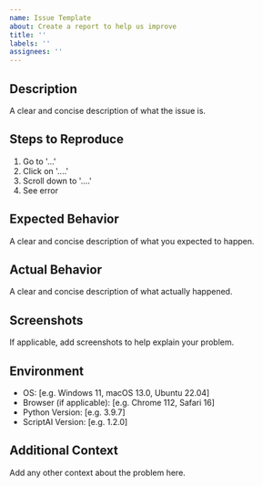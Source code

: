 ```yaml
---
name: Issue Template
about: Create a report to help us improve
title: ''
labels: ''
assignees: ''
---
```


## Description
A clear and concise description of what the issue is.

## Steps to Reproduce
1. Go to '...'
2. Click on '....'
3. Scroll down to '....'
4. See error

## Expected Behavior
A clear and concise description of what you expected to happen.

## Actual Behavior
A clear and concise description of what actually happened.

## Screenshots
If applicable, add screenshots to help explain your problem.

## Environment
 - OS: [e.g. Windows 11, macOS 13.0, Ubuntu 22.04]
 - Browser (if applicable): [e.g. Chrome 112, Safari 16]
 - Python Version: [e.g. 3.9.7]
 - ScriptAI Version: [e.g. 1.2.0]

## Additional Context
Add any other context about the problem here.